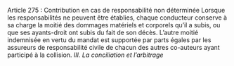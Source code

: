 Article 275 : Contribution en cas de responsabilité non déterminée
Lorsque les responsabilités ne peuvent être établies, chaque conducteur conserve à sa charge la moitié des dommages matériels et corporels qu’il a subis, ou que ses ayants-droit ont subis du fait de son décès.
L’autre moitié indemnisée en vertu du mandat est supportée par parts égales par les assureurs de responsabilité civile de chacun des autres co-auteurs ayant participé à la collision.
_III. La conciliation et l’arbitrage_